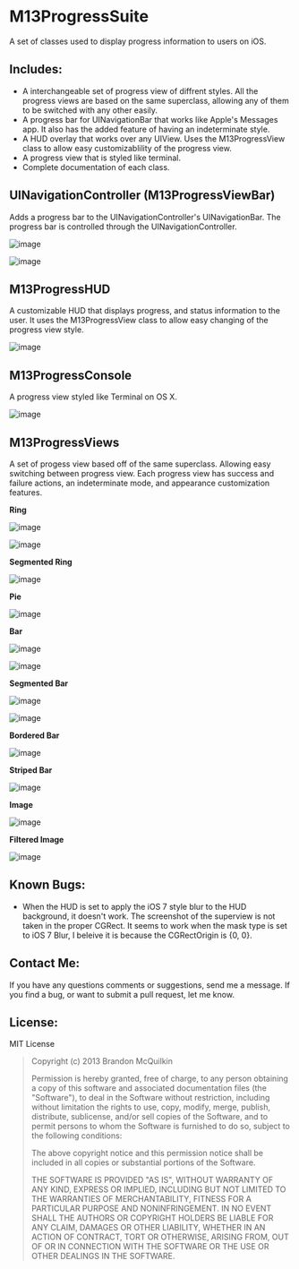 M13ProgressSuite
================

A set of classes used to display progress information to users on iOS.

Includes:
---------
* A interchangeable set of progress view of diffrent styles. All the progress views are based on the same superclass, allowing any of them to be switched with any other easily.
* A progress bar for UINavigationBar that works like Apple's Messages app. It also has the added feature of having an indeterminate style.
* A HUD overlay that works over any UIView. Uses the M13ProgressView class to allow easy customizablility of the progress view.
* A progress view that is styled like terminal.
* Complete documentation of each class.

UINavigationController (M13ProgressViewBar)
---------------------
Adds a progress bar to the UINavigationController's UINavigationBar. The progress bar is controlled through the UINavigationController. 

![image](https://raw.github.com/Marxon13/M13ProgressSuite/master/Images/NavigationBar.png)

![image](https://raw.github.com/Marxon13/M13ProgressSuite/master/Images/NavigationBarIndeterminate.png)

M13ProgressHUD
---------------
A customizable HUD that displays progress, and status information to the user. It uses the M13ProgressView class to allow easy changing of the progress view style.

![image](https://raw.github.com/Marxon13/M13ProgressSuite/master/Images/M13ProgressHUD.png)

M13ProgressConsole
------------------
A progress view styled like Terminal on OS X.

![image](https://raw.github.com/Marxon13/M13ProgressSuite/master/Images/M13ProgressConsole.png)

M13ProgressViews
----------------
A set of progess view based off of the same superclass. Allowing easy switching between progress view. Each progress view has success and failure actions, an indeterminate mode, and appearance customization features.

**Ring**

![image](https://raw.github.com/Marxon13/M13ProgressSuite/master/Images/Ring.png)

![image](https://raw.github.com/Marxon13/M13ProgressSuite/master/Images/RingIndeterminate.png)

**Segmented Ring**

![image](https://raw.github.com/Marxon13/M13ProgressSuite/master/Images/SegmentedRing.png)

**Pie**

![image](https://raw.github.com/Marxon13/M13ProgressSuite/master/Images/Pie.png)

**Bar**

![image](https://raw.github.com/Marxon13/M13ProgressSuite/master/Images/Bar.png)

![image](https://raw.github.com/Marxon13/M13ProgressSuite/master/Images/BarIndeterminate.png)

**Segmented Bar**

![image](https://raw.github.com/Marxon13/M13ProgressSuite/master/Images/SegmentedBar.png)

![image](https://raw.github.com/Marxon13/M13ProgressSuite/master/Images/SegmentedBarIndeterminate.png)

**Bordered Bar**

![image](https://raw.github.com/Marxon13/M13ProgressSuite/master/Images/BorderedBar.png)

**Striped Bar**

![image](https://raw.github.com/Marxon13/M13ProgressSuite/master/Images/StripedBar.png)

**Image**

![image](https://raw.github.com/Marxon13/M13ProgressSuite/master/Images/Image.png)

**Filtered Image**

![image](https://raw.github.com/Marxon13/M13ProgressSuite/master/Images/FilteredImage.png)

Known Bugs:
------------
* When the HUD is set to apply the iOS 7 style blur to the HUD background, it doesn't work. The screenshot of the superview is not taken in the proper CGRect. It seems to work when the mask type is set to iOS 7 Blur, I beleive it is because the CGRectOrigin is {0, 0}.

Contact Me:
-------------
If you have any questions comments or suggestions, send me a message. If you find a bug, or want to submit a pull request, let me know.

License:
--------
MIT License

> Copyright (c) 2013 Brandon McQuilkin
> 
> Permission is hereby granted, free of charge, to any person obtaining 
>a copy of this software and associated documentation files (the  
>"Software"), to deal in the Software without restriction, including 
>without limitation the rights to use, copy, modify, merge, publish, 
>distribute, sublicense, and/or sell copies of the Software, and to 
>permit persons to whom the Software is furnished to do so, subject to  
>the following conditions:
> 
> The above copyright notice and this permission notice shall be 
>included in all copies or substantial portions of the Software.
> 
> THE SOFTWARE IS PROVIDED "AS IS", WITHOUT WARRANTY OF ANY KIND, 
>EXPRESS OR IMPLIED, INCLUDING BUT NOT LIMITED TO THE WARRANTIES OF 
>MERCHANTABILITY, FITNESS FOR A PARTICULAR PURPOSE AND NONINFRINGEMENT. 
>IN NO EVENT SHALL THE AUTHORS OR COPYRIGHT HOLDERS BE LIABLE FOR ANY 
>CLAIM, DAMAGES OR OTHER LIABILITY, WHETHER IN AN ACTION OF CONTRACT, 
>TORT OR OTHERWISE, ARISING FROM, OUT OF OR IN CONNECTION WITH THE 
>SOFTWARE OR THE USE OR OTHER DEALINGS IN THE SOFTWARE.
